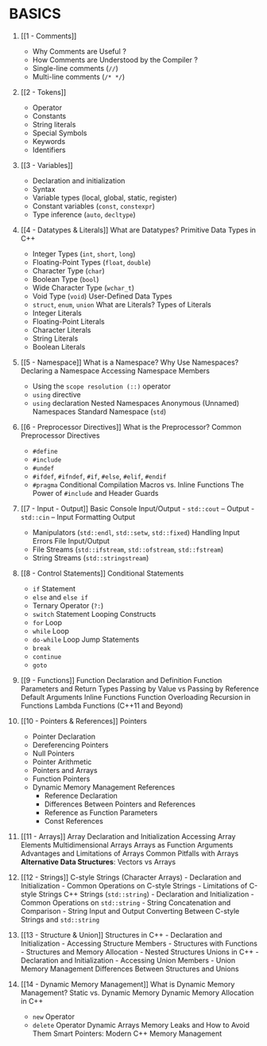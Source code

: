 # BASICS
1. [[1 - Comments]]
   - Why Comments are Useful ?
   - How Comments are Understood by the Compiler ?
   - Single-line comments (`//`)
   - Multi-line comments (`/* */`)

2. [[2 - Tokens]]
   - Operator 
   - Constants 
   - String literals
   - Special Symbols
   - Keywords
   - Identifiers

3. [[3 - Variables]]
   - Declaration and initialization
   - Syntax
   - Variable types (local, global, static, register)
   - Constant variables (`const`, `constexpr`)
   - Type inference (`auto`, `decltype`)

4. [[4 - Datatypes & Literals]]
    What are Datatypes?
    Primitive Data Types in C++
    - Integer Types (`int`, `short`, `long`)
    - Floating-Point Types (`float`, `double`)
    - Character Type (`char`)
    - Boolean Type (`bool`)
    - Wide Character Type (`wchar_t`)
    - Void Type (`void`)
    User-Defined Data Types
    - `struct`, `enum`, `union`
    What are Literals?
    Types of Literals
    - Integer Literals
    - Floating-Point Literals
    - Character Literals
    - String Literals
    - Boolean Literals

2. [[5 - Namespace]]
    What is a Namespace?
    Why Use Namespaces?
    Declaring a Namespace
    Accessing Namespace Members
    - Using the `scope resolution (::)` operator
    - `using` directive
    - `using` declaration
    Nested Namespaces
    Anonymous (Unnamed) Namespaces
    Standard Namespace (`std`)

2. [[6 - Preprocessor Directives]]
    What is the Preprocessor?
    Common Preprocessor Directives
    - `#define`
    - `#include`
    - `#undef`
    - `#ifdef`, `#ifndef`, `#if`, `#else`, `#elif`, `#endif`
    - `#pragma`
    Conditional Compilation
    Macros vs. Inline Functions
    The Power of `#include` and Header Guards

2. [[7 - Input - Output]]
    Basic Console Input/Output
       - `std::cout` – Output
       - `std::cin` – Input
    Formatting Output
    - Manipulators (`std::endl`, `std::setw`, `std::fixed`)
    Handling Input Errors
    File Input/Output
    - File Streams (`std::ifstream`, `std::ofstream`, `std::fstream`)
    - String Streams (`std::stringstream`)

2. [[8 - Control Statements]]
    Conditional Statements
     - `if` Statement
     - `else` and `else if`
     - Ternary Operator (`?:`)
     - `switch` Statement
    Looping Constructs
    - `for` Loop
    - `while` Loop
    - `do-while` Loop
    Jump Statements
    - `break`
    - `continue`
    - `goto`

1. [[9 - Functions]]
    Function Declaration and Definition
    Function Parameters and Return Types
    Passing by Value vs Passing by Reference
    Default Arguments
    Inline Functions
    Function Overloading
    Recursion in Functions
    Lambda Functions (C++11 and Beyond)

2. [[10 - Pointers & References]]
    Pointers
    - Pointer Declaration
    - Dereferencing Pointers
    - Null Pointers
    - Pointer Arithmetic
    - Pointers and Arrays
    - Function Pointers
    - Dynamic Memory Management
    References
       - Reference Declaration
       - Differences Between Pointers and References
       - Reference as Function Parameters
       - Const References

2. [[11 - Arrays]]
    Array Declaration and Initialization
    Accessing Array Elements
    Multidimensional Arrays
    Arrays as Function Arguments
    Advantages and Limitations of Arrays
    Common Pitfalls with Arrays
    **Alternative Data Structures**: Vectors vs Arrays

2. [[12 - Strings]]
    C-style Strings (Character Arrays)
       - Declaration and Initialization
       - Common Operations on C-style Strings
       - Limitations of C-style Strings
    C++ Strings (`std::string`)
       - Declaration and Initialization
       - Common Operations on `std::string`
       - String Concatenation and Comparison
       - String Input and Output
    Converting Between C-style Strings and `std::string`

2. [[13 - Structure & Union]]
    Structures in C++
       - Declaration and Initialization
       - Accessing Structure Members
       - Structures with Functions
       - Structures and Memory Allocation
       - Nested Structures
    Unions in C++
       - Declaration and Initialization
       - Accessing Union Members
       - Union Memory Management
    Differences Between Structures and Unions

2. [[14 - Dynamic Memory Management]]
    What is Dynamic Memory Management?
    Static vs. Dynamic Memory
    Dynamic Memory Allocation in C++
    - `new` Operator
    - `delete` Operator
    Dynamic Arrays
    Memory Leaks and How to Avoid Them
    Smart Pointers: Modern C++ Memory Management
